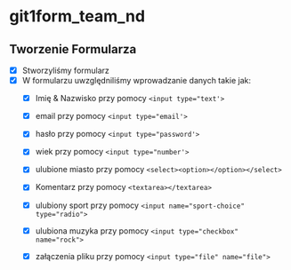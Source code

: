 # git1form_team_nd

## Tworzenie Formularza
- [x] Stworzyliśmy formularz
- [x] W formularzu uwzględniliśmy wprowadzanie danych takie jak:
    - [x] Imię & Nazwisko przy pomocy ```<input type="text'>```
    - [x] email przy pomocy ```<input type="email'>```
    - [x] hasło przy pomocy ```<input type="password'>```
    - [x] wiek przy pomocy ```<input type="number'>```
    - [x] ulubione miasto przy pomocy ```<select><option></option></select>``` 
    - [x] Komentarz przy pomocy ```<textarea></textarea>```

    - [x] ulubiony sport przy pomocy ```<input name="sport-choice" type="radio">```
    - [x] ulubiona muzyka przy pomocy ```<input type="checkbox" name="rock">```
    - [x] załączenia pliku przy pomocy ```<input type="file" name="file">```